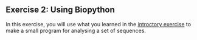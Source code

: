 ## Exercise 2: Using Biopython

In this exercise, you will use what you learned in the [introctory exercise](Exercise1.md) to make a small program for analysing a set of sequences.

